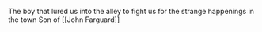 The boy that lured us into the alley to fight us for the strange happenings in the town
Son of [[John Farguard]]